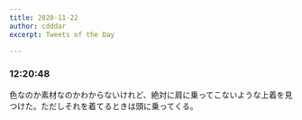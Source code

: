 ```yaml
---
title: 2020-11-22
author: cdddar
excerpt: Tweets of the Day

---
```


### 12:20:48

色なのか素材なのかわからないけれど、絶対に肩に乗ってこないような上着を見つけた。ただしそれを着てるときは頭に乗ってくる。
